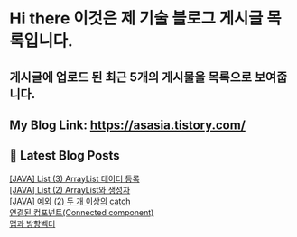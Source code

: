 # Hi there 이것은 제 기술 블로그 게시글 목록입니다.
## 게시글에 업로드 된 최근 5개의 게시물을 목록으로 보여줍니다.

## My Blog Link: https://asasia.tistory.com/

## 📕 Latest Blog Posts

<a href=https://asasia.tistory.com/81>[JAVA] List (3) ArrayList 데이터 등록</a></br><a href=https://asasia.tistory.com/80>[JAVA] List (2) ArrayList와 생성자</a></br><a href=https://asasia.tistory.com/79>[JAVA] 예외 (2) 두 개 이상의 catch</a></br><a href=https://asasia.tistory.com/78>연결된 컴포넌트(Connected component)</a></br><a href=https://asasia.tistory.com/77>맵과 방향벡터</a></br>